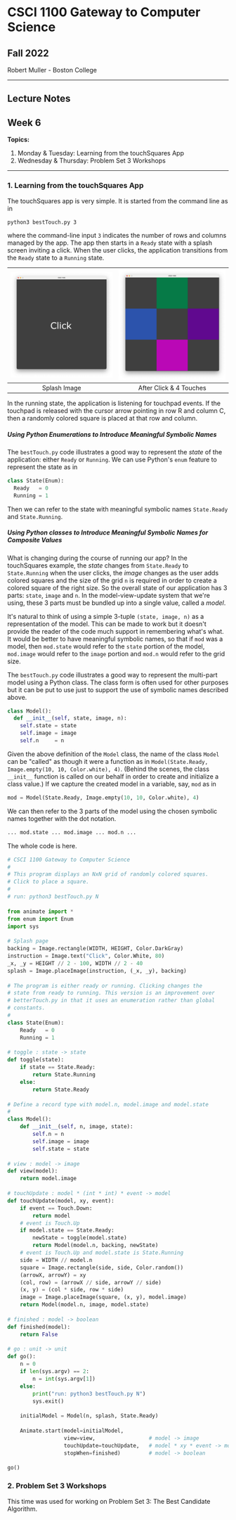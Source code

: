 # CSCI 1100 Gateway to Computer Science

## Fall 2022

Robert Muller - Boston College

---

## Lecture Notes
## Week 6

**Topics:**

1. Monday & Tuesday: Learning from the touchSquares App
1. Wednesday & Thursday: Problem Set 3 Workshops


---

### 1. Learning from the touchSquares App

The touchSquares app is very simple. It is started from the command line as in

```bash
python3 bestTouch.py 3
```

where the command-line input `3` indicates the number of rows and columns managed by the app. The app then starts in a `Ready` state with a splash screen inviting a click. When the user clicks, the application transitions from the `Ready` state to a `Running` state.

| <img src="./img/splash.png"> | <img src="./img/touch.png"> |
| :--------------------------: | :-------------------------: |
|         Splash Image         |   After Click & 4 Touches   |

In the running state, the application is listening for touchpad events. If the touchpad is released with the cursor arrow pointing in row R and column C, then a randomly colored square is placed at that row and column.

##### Using Python Enumerations to Introduce Meaningful Symbolic Names

The `bestTouch.py` code illustrates a good way to represent the *state* of the application: either `Ready` or `Running`. We can use Python's `enum` feature to represent the state as in

```python
class State(Enum):
  Ready   = 0
  Running = 1
```

Then we can refer to the state with meaningful symbolic names `State.Ready` and `State.Running`. 

##### Using Python classes to Introduce Meaningful Symbolic Names for Composite Values

What is changing during the course of running our app? In the touchSquares example, the *state* changes from `State.Ready` to `State.Running` when the user clicks, the *image* changes as the user adds colored squares and the size of the grid `n` is required in order to create a colored square of the right size. So the overall state of our application has 3 parts: `state`, `image` and `n`. In the model-view-update system that we're using, these 3 parts must be bundled up into a single value, called a *model*.

It's natural to think of using a simple 3-tuple `(state, image, n)` as a representation of the model. This can be made to work but it doesn't provide the reader of the code much support in remembering what's what. It would be better to have meaningful symbolic names, so that if `mod` was a model, then `mod.state` would refer to the `state` portion of the model, `mod.image` would refer to the `image` portion and `mod.n` would refer to the grid size.

The `bestTouch.py` code illustrates a good way to represent the multi-part model using a Python class. The class form is often used for other purposes but it can be put to use just to support the use of symbolic names described above.

```python
class Model():
  def __init__(self, state, image, n):
    self.state = state
    self.image = image
    self.n     = n
```

Given the above definition of the `Model` class, the name of the class `Model` can be "called" as though it were a function as in `Model(State.Ready, Image.empty(10, 10, Color.white), 4)`. (Behind the scenes, the class `__init__` function is called on our behalf in order to create and initialize a class value.) If we capture the created model in a variable, say, `mod` as in

```python
mod = Model(State.Ready, Image.empty(10, 10, Color.white), 4)
```

We can then refer to the 3 parts of the model using the chosen symbolic names together with the dot notation.

````python
... mod.state ... mod.image ... mod.n ...
````

The whole code is here.

```python
# CSCI 1100 Gateway to Computer Science
#
# This program displays an NxN grid of randomly colored squares.
# Click to place a square.
#
# run: python3 bestTouch.py N

from animate import *
from enum import Enum
import sys

# Splash page
backing = Image.rectangle(WIDTH, HEIGHT, Color.DarkGray)
instruction = Image.text("Click", Color.White, 80)
_x, _y = HEIGHT // 2 - 100, WIDTH // 2 - 40
splash = Image.placeImage(instruction, (_x, _y), backing)

# The program is either ready or running. Clicking changes the
# state from ready to running. This version is an improvement over
# betterTouch.py in that it uses an enumeration rather than global
# constants.
#
class State(Enum):
    Ready   = 0
    Running = 1

# toggle : state -> state
def toggle(state):
    if state == State.Ready:
        return State.Running
    else:
        return State.Ready

# Define a record type with model.n, model.image and model.state
#
class Model():
    def __init__(self, n, image, state):
        self.n = n
        self.image = image
        self.state = state

# view : model -> image
def view(model):
    return model.image
        
# touchUpdate : model * (int * int) * event -> model
def touchUpdate(model, xy, event):
    if event == Touch.Down:
        return model
    # event is Touch.Up
    if model.state == State.Ready:
        newState = toggle(model.state)
        return Model(model.n, backing, newState)
    # event is Touch.Up and model.state is State.Running
    side = WIDTH // model.n
    square = Image.rectangle(side, side, Color.random())
    (arrowX, arrowY) = xy
    (col, row) = (arrowX // side, arrowY // side)
    (x, y) = (col * side, row * side)
    image = Image.placeImage(square, (x, y), model.image)
    return Model(model.n, image, model.state)

# finished : model -> boolean
def finished(model):
    return False

# go : unit -> unit
def go():
    n = 0
    if len(sys.argv) == 2:
        n = int(sys.argv[1])
    else:
        print("run: python3 bestTouch.py N")
        sys.exit()

    initialModel = Model(n, splash, State.Ready)

    Animate.start(model=initialModel,
                  view=view,                 # model -> image
                  touchUpdate=touchUpdate,   # model * xy * event -> model
                  stopWhen=finished)         # model -> boolean

go()
```

### 2. Problem Set 3 Workshops

This time was used for working on Problem Set 3: The Best Candidate Algorithm.
